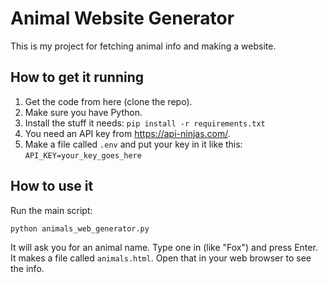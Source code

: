 # Animal Website Generator

This is my project for fetching animal info and making a website.

## How to get it running

1.  Get the code from here (clone the repo).
2.  Make sure you have Python.
3.  Install the stuff it needs:
    `pip install -r requirements.txt`
4.  You need an API key from https://api-ninjas.com/.
5.  Make a file called `.env` and put your key in it like this:
    `API_KEY=your_key_goes_here`

## How to use it

Run the main script:

`python animals_web_generator.py`

It will ask you for an animal name. Type one in (like "Fox") and press Enter.
It makes a file called `animals.html`. Open that in your web browser to see the info.

